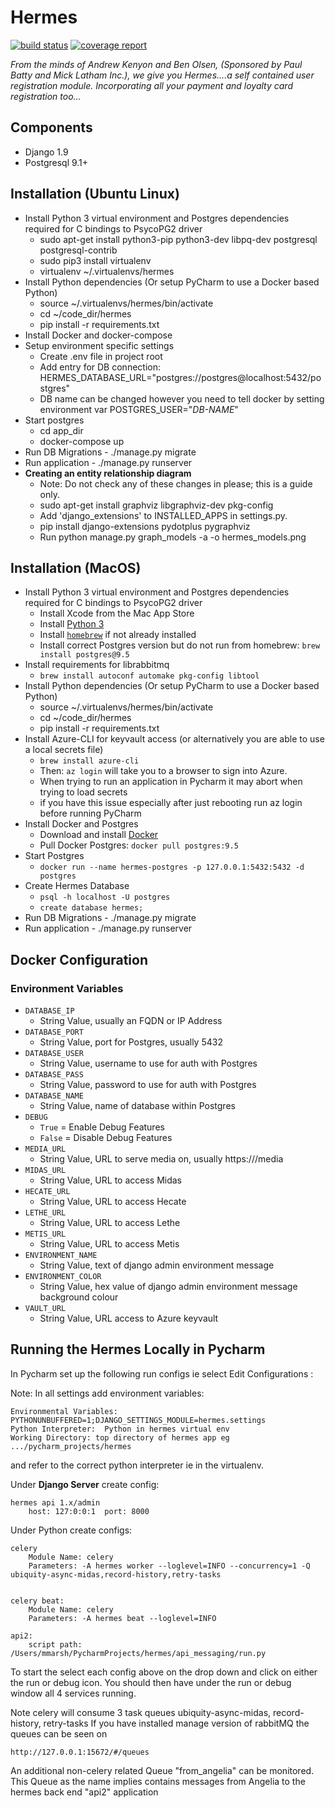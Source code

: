 # Hermes

[![build status](https://gitlab.com/hellobink/Olympus/hermes/badges/master/build.svg)](https://gitlab.com/hellobink/Olympus/hermes/commits/master) [![coverage report](https://gitlab.com/hellobink/Olympus/hermes/badges/master/coverage.svg)](https://gitlab.com/hellobink/Olympus/hermes/commits/master)

*From the minds of Andrew Kenyon and Ben Olsen, (Sponsored by Paul Batty and Mick Latham Inc.),
 we give you Hermes....a self contained user registration module. Incorporating all your payment and loyalty card registration too...*

## Components
 * Django 1.9
 * Postgresql 9.1+

## Installation (Ubuntu Linux)
 * Install Python 3 virtual environment and Postgres dependencies required for C bindings to PsycoPG2 driver
   * sudo apt-get install python3-pip python3-dev libpq-dev postgresql postgresql-contrib
   * sudo pip3 install virtualenv
   * virtualenv ~/.virtualenvs/hermes
 * Install Python dependencies (Or setup PyCharm to use a Docker based Python)
   * source  ~/.virtualenvs/hermes/bin/activate
   * cd ~/code_dir/hermes
   * pip install -r requirements.txt
 * Install Docker and docker-compose
 * Setup environment specific settings
   * Create .env file in project root
   * Add entry for DB connection: HERMES_DATABASE_URL="postgres://postgres@localhost:5432/postgres"
   * DB name can be changed however you need to tell docker by setting environment var POSTGRES_USER="*DB-NAME*"
 * Start postgres
   * cd app_dir
   * docker-compose up
 * Run DB Migrations - ./manage.py migrate
 * Run application - ./manage.py runserver
 * __Creating an entity relationship diagram__
   * Note: Do not check any of these changes in please; this is a guide only.
   * sudo apt-get install graphviz libgraphviz-dev pkg-config
   * Add 'django_extensions' to INSTALLED_APPS in settings.py.
   * pip install django-extensions pydotplus pygraphviz
   * Run python manage.py graph_models -a -o hermes_models.png

## Installation (MacOS)
 * Install Python 3 virtual environment and Postgres dependencies required for C bindings to PsycoPG2 driver
     * Install Xcode from the Mac App Store
     * Install [Python 3](https://www.python.org/downloads/mac-osx/)
     * Install [`homebrew`](https://brew.sh) if not already installed
     * Install correct Postgres version but do not run from homebrew: `brew install postgres@9.5`
 * Install requirements for librabbitmq
   * `brew install autoconf automake pkg-config libtool`
 * Install Python dependencies (Or setup PyCharm to use a Docker based Python)
   * source  ~/.virtualenvs/hermes/bin/activate
   * cd ~/code_dir/hermes
   * pip install -r requirements.txt
 * Install Azure-CLI for keyvault access (or alternatively you are able to use a local secrets file)
   * `brew install azure-cli`
   * Then: `az login` will take you to a browser to sign into Azure.
   * When trying to run an application in Pycharm it may abort when trying to load secrets
   - if you have this issue especially after just rebooting run az login before running PyCharm
 * Install Docker and Postgres
     * Download and install [Docker](https://docs.docker.com/docker-for-mac/install/)
     * Pull Docker Postgres: `docker pull postgres:9.5`
 * Start Postgres
     * `docker run --name hermes-postgres -p 127.0.0.1:5432:5432 -d postgres`
 * Create Hermes Database
     * `psql -h localhost -U postgres`
     * `create database hermes;`
 * Run DB Migrations - ./manage.py migrate
 * Run application - ./manage.py runserver


## Docker Configuration

### Environment Variables

- `DATABASE_IP`
  - String Value, usually an FQDN or IP Address
- `DATABASE_PORT`
  - String Value, port for Postgres, usually 5432
- `DATABASE_USER`
  - String Value, username to use for auth with Postgres
- `DATABASE_PASS`
  - String Value, password to use for auth with Postgres
- `DATABASE_NAME`
  - String Value, name of database within Postgres
- `DEBUG`
  - `True` = Enable Debug Features
  - `False` = Disable Debug Features
- `MEDIA_URL`
  - String Value, URL to serve media on, usually https://<fqdn>/media
- `MIDAS_URL`
  - String Value, URL to access Midas
- `HECATE_URL`
  - String Value, URL to access Hecate
- `LETHE_URL`
  - String Value, URL to access Lethe
- `METIS_URL`
  - String Value, URL to access Metis
- `ENVIRONMENT_NAME`
  - String Value, text of django admin environment message
- `ENVIRONMENT_COLOR`
  - String Value, hex value of django admin environment message background colour
- `VAULT_URL`
  - String Value, URL access to Azure keyvault

## Running the Hermes Locally in Pycharm

In Pycharm set up the following run configs ie select Edit Configurations :

Note: In all settings add environment variables:

    Environmental Variables: PYTHONUNBUFFERED=1;DJANGO_SETTINGS_MODULE=hermes.settings
    Python Interpreter:  Python in hermes virtual env
    Working Directory: top directory of hermes app eg .../pycharm_projects/hermes
and refer to the correct python interpreter ie in the virtualenv.

Under **Django Server** create config:

    hermes api 1.x/admin
        host: 127:0:0:1  port: 8000

Under Python create configs:

    celery
        Module Name: celery
        Parameters: -A hermes worker --loglevel=INFO --concurrency=1 -Q ubiquity-async-midas,record-history,retry-tasks


    celery beat:
        Module Name: celery
        Parameters: -A hermes beat --loglevel=INFO

    api2:
        script path: /Users/mmarsh/PycharmProjects/hermes/api_messaging/run.py

To start the select each config above on the drop down and click on either the
run or debug icon. You should then have under the run or debug window all 4
services running.

Note celery will consume 3 task queues ubiquity-async-midas, record-history, retry-tasks
If you have installed manage version of rabbitMQ the queues can be seen on

    http://127.0.0.1:15672/#/queues

An additional non-celery related Queue "from_angelia" can be monitored. This Queue as the name implies
contains messages from Angelia to the hermes back end "api2" application
